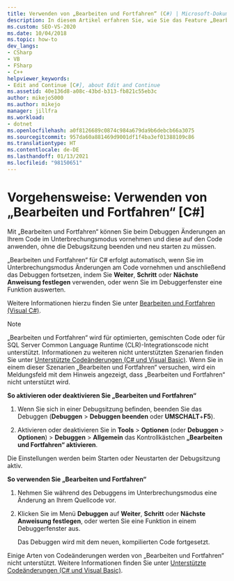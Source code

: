 ```yaml
---
title: Verwenden von „Bearbeiten und Fortfahren“ (C#) | Microsoft-Dokumentation
description: In diesem Artikel erfahren Sie, wie Sie das Feature „Bearbeiten und fortfahren“ verwenden, um Änderungen an Ihrem Code im Unterbrechungsmodus während des Debuggens vorzunehmen und anzuwenden, ohne dass Sie die Debugsitzung in Visual Studio beenden und neu starten müssen.
ms.custom: SEO-VS-2020
ms.date: 10/04/2018
ms.topic: how-to
dev_langs:
- CSharp
- VB
- FSharp
- C++
helpviewer_keywords:
- Edit and Continue [C#], about Edit and Continue
ms.assetid: 40e136d8-a08c-43bd-b313-fb821c55eb3c
author: mikejo5000
ms.author: mikejo
manager: jillfra
ms.workload:
- dotnet
ms.openlocfilehash: a0f8126689c0874c984a679da9b6debcb66a3075
ms.sourcegitcommit: 957da60a881469d9001df1f4ba3ef01388109c86
ms.translationtype: HT
ms.contentlocale: de-DE
ms.lasthandoff: 01/13/2021
ms.locfileid: "98150651"
---
```

# <a name="how-to-use-edit-and-continue-c"></a>Vorgehensweise: Verwenden von „Bearbeiten und Fortfahren“ [C#]
Mit „Bearbeiten und Fortfahren“ können Sie beim Debuggen Änderungen an Ihrem Code im Unterbrechungsmodus vornehmen und diese auf den Code anwenden, ohne die Debugsitzung beenden und neu starten zu müssen.

„Bearbeiten und Fortfahren“ für C# erfolgt automatisch, wenn Sie im Unterbrechungsmodus Änderungen am Code vornehmen und anschließend das Debuggen fortsetzen, indem Sie **Weiter**, **Schritt** oder **Nächste Anweisung festlegen** verwenden, oder wenn Sie im Debuggerfenster eine Funktion auswerten.

Weitere Informationen hierzu finden Sie unter [Bearbeiten und Fortfahren (Visual C#)](../debugger/edit-and-continue-visual-csharp.md).

>[!NOTE]
>„Bearbeiten und Fortfahren“ wird für optimierten, gemischten Code oder für SQL Server Common Language Runtime (CLR)-Integrationscode nicht unterstützt. Informationen zu weiteren nicht unterstützten Szenarien finden Sie unter [Unterstützte Codeänderungen (C# und Visual Basic)](../debugger/supported-code-changes-csharp.md). Wenn Sie in einem dieser Szenarien „Bearbeiten und Fortfahren“ versuchen, wird ein Meldungsfeld mit dem Hinweis angezeigt, dass „Bearbeiten und Fortfahren“ nicht unterstützt wird.

**So aktivieren oder deaktivieren Sie „Bearbeiten und Fortfahren“**

1. Wenn Sie sich in einer Debugsitzung befinden, beenden Sie das Debuggen (**Debuggen** > **Debuggen beenden** oder **UMSCHALT**+**F5**).

1. Aktivieren oder deaktivieren Sie in **Tools** > **Optionen** (oder **Debuggen** > **Optionen**) > **Debuggen** > **Allgemein** das Kontrollkästchen **„Bearbeiten und Fortfahren“ aktivieren**.

Die Einstellungen werden beim Starten oder Neustarten der Debugsitzung aktiv.

**So verwenden Sie „Bearbeiten und Fortfahren“**

1. Nehmen Sie während des Debuggens im Unterbrechungsmodus eine Änderung an Ihrem Quellcode vor.

1. Klicken Sie im Menü **Debuggen** auf **Weiter**, **Schritt** oder **Nächste Anweisung festlegen**, oder werten Sie eine Funktion in einem Debuggerfenster aus.

   Das Debuggen wird mit dem neuen, kompilierten Code fortgesetzt.

Einige Arten von Codeänderungen werden von „Bearbeiten und Fortfahren“ nicht unterstützt. Weitere Informationen finden Sie unter [Unterstützte Codeänderungen (C# und Visual Basic)](../debugger/supported-code-changes-csharp.md).
